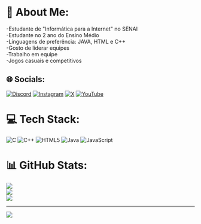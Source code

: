 # 💫 About Me:
-Estudante de "Informática para a Internet" no SENAI<br>-Estudante no 2 ano do Ensino Médio<br>-Línguagens de preferência: JAVA, HTML e C++<br>-Gosto de liderar equipes<br>-Trabalho em equipe<br>-Jogos casuais e competitivos


## 🌐 Socials:
[![Discord](https://img.shields.io/badge/Discord-%237289DA.svg?logo=discord&logoColor=white)](https://discord.gg/hornox) [![Instagram](https://img.shields.io/badge/Instagram-%23E4405F.svg?logo=Instagram&logoColor=white)](https://instagram.com/pauloviniciusmarquesdias) [![X](https://img.shields.io/badge/X-black.svg?logo=X&logoColor=white)](https://x.com/@Hornox_000) [![YouTube](https://img.shields.io/badge/YouTube-%23FF0000.svg?logo=YouTube&logoColor=white)](https://youtube.com/@RebocoDeParede_) 

# 💻 Tech Stack:
![C](https://img.shields.io/badge/c-%2300599C.svg?style=for-the-badge&logo=c&logoColor=white) ![C++](https://img.shields.io/badge/c++-%2300599C.svg?style=for-the-badge&logo=c%2B%2B&logoColor=white) ![HTML5](https://img.shields.io/badge/html5-%23E34F26.svg?style=for-the-badge&logo=html5&logoColor=white) ![Java](https://img.shields.io/badge/java-%23ED8B00.svg?style=for-the-badge&logo=openjdk&logoColor=white) ![JavaScript](https://img.shields.io/badge/javascript-%23323330.svg?style=for-the-badge&logo=javascript&logoColor=%23F7DF1E)
# 📊 GitHub Stats:
![](https://github-readme-stats.vercel.app/api?username=RebocoDeParede&theme=city_lights&hide_border=false&include_all_commits=false&count_private=false)<br/>
![](https://github-readme-streak-stats.herokuapp.com/?user=RebocoDeParede&theme=city_lights&hide_border=false)<br/>
![](https://github-readme-stats.vercel.app/api/top-langs/?username=RebocoDeParede&theme=city_lights&hide_border=false&include_all_commits=false&count_private=false&layout=compact)

---
[![](https://visitcount.itsvg.in/api?id=RebocoDeParede&icon=0&color=0)](https://visitcount.itsvg.in)

<!-- Proudly created with GPRM ( https://gprm.itsvg.in ) -->
